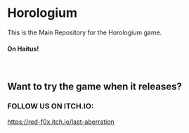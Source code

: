 # Horologium

This is the Main Repository for the Horologium game.

#### On Haitus!

<br>

## Want to try the game when it releases?

### FOLLOW US ON ITCH.IO:

https://red-f0x.itch.io/last-aberration
